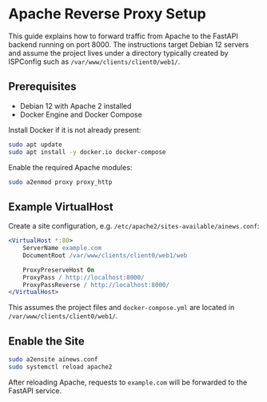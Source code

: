 # Apache Reverse Proxy Setup

This guide explains how to forward traffic from Apache to the FastAPI backend running on port 8000. The instructions target Debian 12 servers and assume the project lives under a directory typically created by ISPConfig such as `/var/www/clients/client0/web1/`.

## Prerequisites

- Debian 12 with Apache 2 installed
- Docker Engine and Docker Compose

Install Docker if it is not already present:
```bash
sudo apt update
sudo apt install -y docker.io docker-compose
```

Enable the required Apache modules:
```bash
sudo a2enmod proxy proxy_http
```

## Example VirtualHost

Create a site configuration, e.g. `/etc/apache2/sites-available/ainews.conf`:
```apache
<VirtualHost *:80>
    ServerName example.com
    DocumentRoot /var/www/clients/client0/web1/web

    ProxyPreserveHost On
    ProxyPass / http://localhost:8000/
    ProxyPassReverse / http://localhost:8000/
</VirtualHost>
```
This assumes the project files and `docker-compose.yml` are located in `/var/www/clients/client0/web1/`.

## Enable the Site

```bash
sudo a2ensite ainews.conf
sudo systemctl reload apache2
```
After reloading Apache, requests to `example.com` will be forwarded to the FastAPI service.
